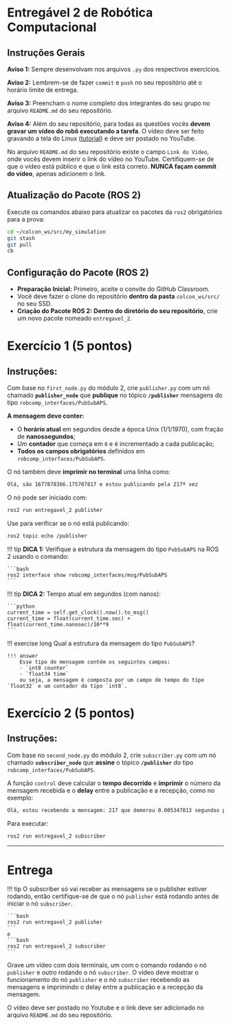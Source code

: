 # Entregável 2 de Robótica Computacional

## Instruções Gerais

**Aviso 1:** Sempre desenvolvam nos arquivos `.py` dos respectivos exercícios.

**Aviso 2:** Lembrem-se de fazer `commit` e `push` no seu repositório até o horário limite de entrega.

**Aviso 3:** Preencham o nome completo dos integrantes do seu grupo no arquivo `README.md` do seu repositório.

**Aviso 4:** Além do seu repositório, para todas as questões vocês **devem gravar um vídeo do robô executando a tarefa**. O vídeo deve ser feito gravando a tela do Linux ([tutorial](https://insper.github.io/robotica-computacional/screen_record/)) e deve ser postado no YouTube. 

No arquivo `README.md` do seu repositório existe o campo `Link do Vídeo`, onde vocês devem inserir o link do vídeo no YouTube. Certifiquem-se de que o vídeo está público e que o link está correto. **NUNCA façam commit do vídeo**, apenas adicionem o link.

## Atualização do Pacote (ROS 2)

Execute os comandos abaixo para atualizar os pacotes da `ros2` obrigatórios para a prova:

```bash
cd ~/colcon_ws/src/my_simulation
git stash
git pull
cb
```

## Configuração do Pacote (ROS 2)

- **Preparação Inicial:** Primeiro, aceite o convite do GitHub Classroom.
- Você deve fazer o clone do repositório **dentro da pasta** `colcon_ws/src/` no seu SSD.
- **Criação do Pacote ROS 2:** **Dentro do diretório do seu repositório**, crie um novo pacote nomeado `entregavel_2`.

# Exercício 1 (5 pontos)

## Instruções:

Com base no `first_node.py` do módulo 2, crie `publisher.py` com um nó chamado **`publisher_node`** que **publique** no tópico **`/publisher`** mensagens do tipo `robcomp_interfaces/PubSubAPS`.

**A mensagem deve conter:**

* O **horário atual** em segundos desde a época Unix (1/1/1970), com fração de **nanossegundos**;
* Um **contador** que começa em `0` e é incrementado a cada publicação;
* **Todos os campos obrigatórios** definidos em `robcomp_interfaces/PubSubAPS`.

O nó também deve **imprimir no terminal** uma linha como:

```bash
Olá, são 1677878366.175707817 e estou publicando pela 217ª vez
```

O nó pode ser iniciado com:

```bash
ros2 run entregavel_2 publisher
```

Use para verificar se o nó está publicando:

```bash
ros2 topic echo /publisher
```

!!! tip
    **DICA 1:** Verifique a estrutura da mensagem do tipo `PubSubAPS` na ROS 2 usando o comando:

    ```bash
    ros2 interface show robcomp_interfaces/msg/PubSubAPS
    ```

!!! tip
    **DICA 2:** Tempo atual em segundos (com nanos):

    ```python 
    current_time = self.get_clock().now().to_msg()
    current_time = float(current_time.sec) + float(current_time.nanosec)/10**9
    ```

!!! exercise long 
    Qual a estrutura da mensagem do tipo `PubSubAPS`?

    !!! answer
        Esse tipo de mensagem contém os seguintes campos:
        - `int8 counter`
        - `float34 time`
        ou seja, a mensagem é composta por um campo de tempo do tipo `float32` e um contador do tipo `int8`.

# Exercício 2 (5 pontos)

## Instruções:

Com base no `second_node.py` do módulo 2, crie `subscriber.py` com um nó chamado **`subscriber_node`** que **assine** o tópico **`/publisher`** do tipo `robcomp_interfaces/PubSubAPS`.

A função `control` deve calcular o **tempo decorrido** e **imprimir** o número da mensagem recebida e o **delay** entre a publicação e a recepção, como no exemplo:

```bash
Olá, estou recebendo a mensagem: 217 que demorou 0.005347013 segundos para ser recebida
```

Para executar:

```bash
ros2 run entregavel_2 subscriber
```

---

# Entrega

!!! tip
    O subscriber só vai receber as mensagens se o publisher estiver rodando, então certifique-se de que o nó `publisher` está rodando antes de iniciar o nó `subscriber`.
    
    ```bash
    ros2 run entregavel_2 publisher
    ```
    e
    ```bash
    ros2 run entregavel_2 subscriber
    ```

Grave um vídeo com dois terminais, um com o comando rodando o nó `publisher` e outro rodando o nó `subscriber`. O vídeo deve mostrar o funcionamento do nó `publisher` e o nó `subscriber` recebendo as mensagens e imprimindo o delay entre a publicação e a recepção da mensagem.

O vídeo deve ser postado no Youtube e o link deve ser adicionado no arquivo `README.md` do seu repositório.
